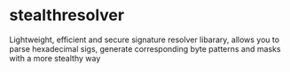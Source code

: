 # stealthresolver
Lightweight, efficient and secure signature resolver libarary, allows you to parse hexadecimal sigs,
generate corresponding byte patterns and masks with a more stealthy way
